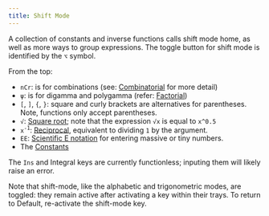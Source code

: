 ```yaml
---
title: Shift Mode
---
```


A collection of constants and inverse functions calls shift mode home, as well as more ways to group expressions. The toggle button for shift mode is identified by the `⌥` symbol.

From the top:

- `nCr`: is for combinations (see: [Combinatorial](/graphca/functions/combinatorial.html) for more detail)
- `ψ`: is for digamma and polygamma (refer: [Factorial](/graphca/functions/factorial.html))
- `[`, `]`, `{`, `}`: square and curly brackets are alternatives for parentheses. Note, functions only accept parentheses.
- `√`: [Square root](https://en.wikipedia.org/wiki/Square_root); note that the expression `√x` is equal to `x^0.5`
- `x`<sup>`-1`</sup>: [Reciprocal](https://en.wikipedia.org/wiki/Multiplicative_inverse), equivalent to dividing `1` by the argument.
- `EE`: [Scientific E notation](https://en.wikipedia.org/wiki/Scientific_notation#E_notation) for entering massive or tiny numbers.
- The [Constants](/graphca/functions/constants.html)

The `Ins` and Integral keys are currently functionless; inputing them will likely raise an error.

Note that shift-mode, like the alphabetic and trigonometric modes, are toggled: they remain active after activating a key within their trays. To return to Default, re-activate the shift-mode key.
